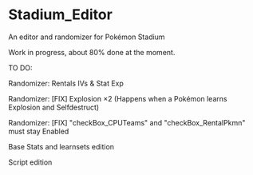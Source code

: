 # Stadium_Editor
An editor and randomizer for Pokémon Stadium

Work in progress, about 80% done at the moment.

TO DO:

Randomizer: Rentals IVs & Stat Exp

Randomizer: [FIX] Explosion ×2 (Happens when a Pokémon learns Explosion and Selfdestruct)

Randomizer: [FIX] "checkBox_CPUTeams" and "checkBox_RentalPkmn" must stay Enabled

Base Stats and learnsets edition

Script edition
